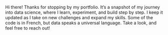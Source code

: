 Hi there! Thanks for stopping by my portfolio. It’s a snapshot of my journey into data science, where I learn, experiment, and build step by step. I keep it updated as I take on new challenges and expand my skills. Some of the code is in French, but data speaks a universal language. Take a look, and feel free to reach out!
